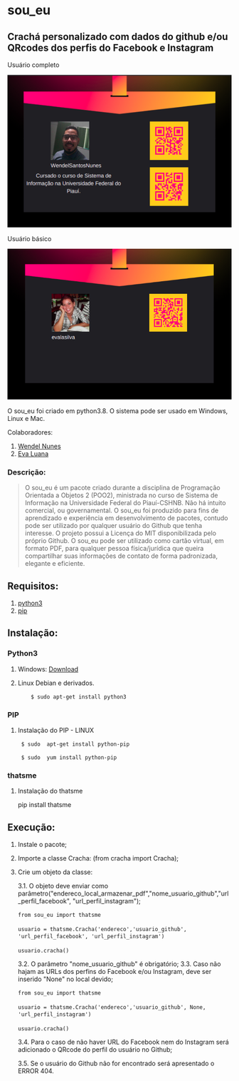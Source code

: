 # sou_eu

## Crachá personalizado com dados do github e/ou QRcodes dos perfis do Facebook e Instagram

<p> Usuário completo </p>

![Usuário + QRcode do Facebook + QRcod do Instagram](https://raw.githubusercontent.com/WendelSantosNunes/thatsme/main/demo/UC.png)

<p> Usuário básico </p>

![Usuário + QRcode do Github](https://raw.githubusercontent.com/WendelSantosNunes/thatsme/main/demo/UB.png)

O sou_eu foi criado em python3.8. O sistema pode ser usado em Windows, Linux e Mac.

Colaboradores: <br />

1. [Wendel Nunes](https://github.com/WendelSantosNunes) <br />
2. [Eva Luana](https://github.com/evalasilva) <br />

### Descrição:

> O sou_eu é um pacote criado durante a disciplina de Programação Orientada a Objetos 2 (POO2), ministrada no curso de Sistema de Informação na Universidade Federal do Piauí-CSHNB.
> Não há intuito comercial, ou governamental.
> O sou_eu foi produzido para fins de aprendizado e experiência em desenvolvimento de pacotes, contudo pode ser utilizado por qualquer usuário do Github que tenha interesse. O projeto possui a Licença do MIT disponibilizada pelo próprio Github.
> O sou_eu pode ser utilizado como cartão virtual, em formato PDF, para qualquer pessoa física/jurídica que queira compartilhar suas informações de contato de forma padronizada, elegante e eficiente.

## Requisitos:

1. [python3](https://www.python.org/downloads/)
2. [pip](https://pip.pypa.io/en/stable/installation/)

## Instalação:

### Python3

1. Windows: [Download](https://www.python.org/downloads/)

2. Linux Debian e derivados.

   ```
       $ sudo apt-get install python3
   ```

### PIP

1. Instalação do PIP - LINUX

   ```Debian
   	$ sudo  apt-get install python-pip
   ```

   ```Red Hat/ OpenSUSe
   	$ sudo  yum install python-pip
   ```

### thatsme

1. Instalação do thatsme

   pip install thatsme

## Execução:

1.  Instale o pacote;
2.  Importe a classe Cracha:
    (from cracha import Cracha);
3.  Crie um objeto da classe:

    3.1. O objeto deve enviar como parâmetro("endereco_local_armazenar_pdf","nome_usuario_github","url_perfil_facebook", "url_perfil_instagram");

        from sou_eu import thatsme

        usuario = thatsme.Cracha('endereco','usuario_github', 'url_perfil_facebook', 'url_perfil_instagram')

        usuario.cracha()

    3.2. O parâmetro "nome_usuario_github" é obrigatório;
    3.3. Caso não hajam as URLs dos perfins do Facebook e/ou Instagram, deve ser inserido "None" no local devido;

        from sou_eu import thatsme

        usuario = thatsme.Cracha('endereco','usuario_github', None, 'url_perfil_instagram')

        usuario.cracha()

    3.4. Para o caso de não haver URL do Facebook nem do Instagram será adicionado o QRcode do perfil do usuário no Github;

    3.5. Se o usuário do Github não for encontrado será apresentado o ERROR 404.
